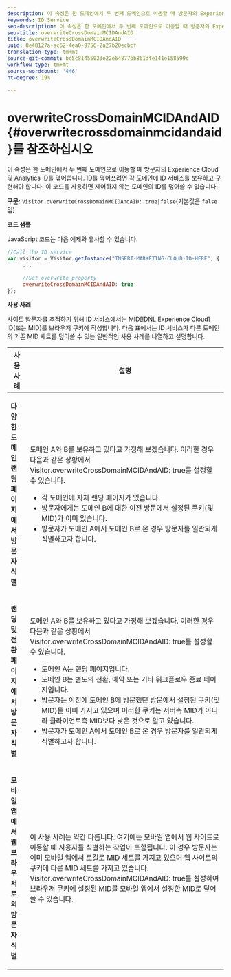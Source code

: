 ```yaml
---
description: 이 속성은 한 도메인에서 두 번째 도메인으로 이동할 때 방문자의 Experience Cloud 및 Analytics ID를 덮어씁니다. ID를 덮어쓰려면 각 도메인에 ID 서비스를 보유하고 구현해야 합니다. 이 코드를 사용하면 제어하지 않는 도메인의 ID를 덮어쓸 수 없습니다.
keywords: ID Service
seo-description: 이 속성은 한 도메인에서 두 번째 도메인으로 이동할 때 방문자의 Experience Cloud 및 Analytics ID를 덮어씁니다. ID를 덮어쓰려면 각 도메인에 ID 서비스를 보유하고 구현해야 합니다. 이 코드를 사용하면 제어하지 않는 도메인의 ID를 덮어쓸 수 없습니다.
seo-title: overwriteCrossDomainMCIDAndAID
title: overwriteCrossDomainMCIDAndAID
uuid: 8e48127a-ac62-4ea0-9756-2a27b20ecbcf
translation-type: tm+mt
source-git-commit: bc5c81455023e22e64877bb861dfe141e158599c
workflow-type: tm+mt
source-wordcount: '446'
ht-degree: 19%

---
```



# overwriteCrossDomainMCIDAndAID{#overwritecrossdomainmcidandaid}를 참조하십시오

이 속성은 한 도메인에서 두 번째 도메인으로 이동할 때 방문자의 Experience Cloud 및 Analytics ID를 덮어씁니다. ID를 덮어쓰려면 각 도메인에 ID 서비스를 보유하고 구현해야 합니다. 이 코드를 사용하면 제어하지 않는 도메인의 ID를 덮어쓸 수 없습니다.

**구문:** `Visitor.overwriteCrossDomainMCIDAndAID: true|false`(기본값은 `false`임)

**코드 샘플**

JavaScript 코드는 다음 예제와 유사할 수 있습니다.

```js
//Call the ID service 
var visitor = Visitor.getInstance("INSERT-MARKETING-CLOUD-ID-HERE", { 
     ... 
 
     //Set overwrite property 
     overwriteCrossDomainMCIDAndAID: true 
}); 
```

**사용 사례**

사이트 방문자를 추적하기 위해 ID 서비스에서는 MID[!DNL Experience Cloud] ID(또는 MID)를 브라우저 쿠키에 작성합니다. 다음 표에서는 ID 서비스가 다른 도메인의 기존 MID 세트를 덮어쓸 수 있는 일반적인 사용 사례를 나열하고 설명합니다.

<table id="table_FC1AF6551D6646E0BF1C4FB7C1316EBB"> 
 <thead> 
  <tr> 
   <th colname="col1" class="entry"> 사용 사례 </th> 
   <th colname="col2" class="entry"> 설명 </th> 
  </tr> 
 </thead>
 <tbody> 
  <tr> 
   <td colname="col1"> <p> <b>다양한 도메인 랜딩 페이지에서 방문자 식별</b> </p> </td> 
   <td colname="col2"> <p>도메인 A와 B를 보유하고 있다고 가정해 보겠습니다. 이러한 경우 다음과 같은 상황에서 <span class="codeph">Visitor.overwriteCrossDomainMCIDAndAID: true</span>를 설정할 수 있습니다. </p> <p> 
     <ul id="ul_FB4704BFE7134F1688E34BF1A36627B7"> 
      <li id="li_FF71FD1FB9DD4702B675A140FAD2B481">각 도메인에 자체 랜딩 페이지가 있습니다. </li> 
      <li id="li_78F75469D32D473B93148B46D35E67F1">방문자에게는 도메인 B에 대한 이전 방문에서 설정된 쿠키(및 MID)가 이미 있습니다. </li> 
      <li id="li_305CE5138EEB43D3BF9CE38D1E7FFA04">방문자가 도메인 A에서 도메인 B로 온 경우 방문자를 일관되게 식별하고자 합니다. </li> 
     </ul> </p> </td> 
  </tr> 
  <tr> 
   <td colname="col1"> <p> <b>랜딩 및 전환 페이지에서 방문자 식별</b> </p> </td> 
   <td colname="col2"> <p>도메인 A와 B를 보유하고 있다고 가정해 보겠습니다. 이러한 경우 다음과 같은 상황에서 <span class="codeph">Visitor.overwriteCrossDomainMCIDAndAID: true</span>를 설정할 수 있습니다. </p> 
    <ul id="ul_7BEBFD523A2F47AFB6963536E43692D0"> 
     <li id="li_71586080489340E2A6C0B263F231E3DE">도메인 A는 랜딩 페이지입니다. </li> 
     <li id="li_4E3D3CB380EE4F1BAC4CD752194AE8DE">도메인 B는 별도의 전환, 예약 또는 기타 워크플로우 종료 페이지입니다. </li> 
     <li id="li_FB393B16CFAC4D2D9B2328EBA4573C1A">방문자는 이전에 도메인 B에 방문했던 방문에서 설정된 쿠키(및 MID)를 이미 가지고 있으며 이러한 쿠키는 서버측 MID가 아니라 클라이언트측 MID보다 낮은 것으로 알고 있습니다. </li> 
     <li id="li_36FC138530A4476A995C0F9FD73C41DE">방문자가 도메인 A에서 도메인 B로 온 경우 방문자를 일관되게 식별하고자 합니다. </li> 
    </ul> </td> 
  </tr> 
  <tr> 
   <td colname="col1"> <p> <b>모바일 앱에서 웹 브라우저로의 방문자 식별</b> </p> </td> 
   <td colname="col2"> <p>이 사용 사례는 약간 다릅니다. 여기에는 모바일 앱에서 웹 사이트로 이동할 때 사용자를 식별하는 작업이 포함됩니다. 이 경우 방문자는 이미 모바일 앱에서 로컬로 MID 세트를 가지고 있으며 웹 사이트의 쿠키에 다른 MID 세트를 가지고 있습니다. <span class="codeph">Visitor.overwriteCrossDomainMCIDAndAID: true</span>를 설정하여 브라우저 쿠키에 설정된 MID를 모바일 앱에서 설정한 MID로 덮어쓸 수 있습니다. </p> </td> 
  </tr> 
 </tbody> 
</table>

